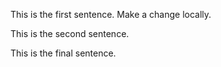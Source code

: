 This is the first sentence. Make a change locally.

This is the second sentence.

This is the final sentence.